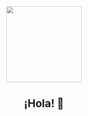 <div id="header" align="center">
 <img src="Msp5UYA" width="200"/>
 <h1>¡Hola! 👋</h1>  
</div>

<!--
**Asio42/Asio42** is a ✨ _special_ ✨ repository because its `README.md` (this file) appears on your GitHub profile.

Here are some ideas to get you started:

- 🔭 I’m currently working on ...
- 🌱 I’m currently learning ...
- 👯 I’m looking to collaborate on ...
- 🤔 I’m looking for help with ...
- 💬 Ask me about ...
- 📫 How to reach me: ...
- 😄 Pronouns: ...
- ⚡ Fun fact: ...
-->
